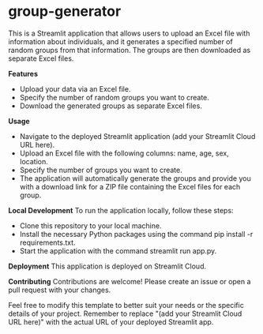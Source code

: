 # group-generator

This is a Streamlit application that allows users to upload an Excel file with information about individuals, and it generates a specified number of random groups from that information. The groups are then downloaded as separate Excel files.

**Features**
* Upload your data via an Excel file.
* Specify the number of random groups you want to create.
* Download the generated groups as separate Excel files.

**Usage**
* Navigate to the deployed Streamlit application (add your Streamlit Cloud URL here).
* Upload an Excel file with the following columns: name, age, sex, location.
* Specify the number of groups you want to create.
* The application will automatically generate the groups and provide you with a download link for a ZIP file containing the Excel files for each group.

**Local Development**
To run the application locally, follow these steps:

* Clone this repository to your local machine.
* Install the necessary Python packages using the command pip install -r requirements.txt.
* Start the application with the command streamlit run app.py.

**Deployment**
This application is deployed on Streamlit Cloud.

**Contributing**
Contributions are welcome! Please create an issue or open a pull request with your changes.

Feel free to modify this template to better suit your needs or the specific details of your project. Remember to replace "(add your Streamlit Cloud URL here)" with the actual URL of your deployed Streamlit app.





